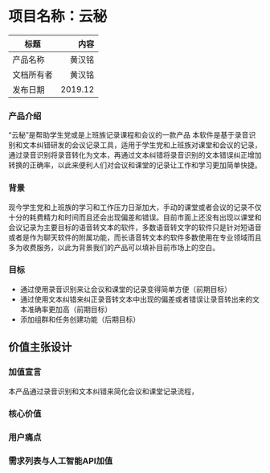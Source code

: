 # 项目名称：云秘
标题|内容
---|--:
产品名称|黄汉铭
文档所有者|黄汉铭
发布日期|2019.12

### 产品介绍
“云秘”是帮助学生党或是上班族记录课程和会议的一款产品
本软件是基于录音识别和文本纠错研发的会议记录工具，适用于学生党和上班族对课堂和会议的记录，通过录音识别将录音转化为文本，再通过文本纠错将录音识别的文本错误纠正增加转换的正确率，以此来便利人们对会议和课堂的记录让工作和学习更加简单快捷。

### 背景
现今学生党和上班族的学习和工作压力日渐加大，手动的课堂或者会议的记录不仅十分的耗费精力和时间而且还会出现偏差和错误。目前市面上还没有出现以课堂和会议记录为主要目标的语音转文本的软件，多数语音转文字的软件只是针对短语音或者是作为聊天软件的附属功能，而长语音转文本的软件多数使用在专业领域而且多为收费服务，以此为背景我们的产品可以填补目前市场上的空白。

### 目标
+ 通过使用录音识别来让会议和课堂的记录变得简单方便（前期目标）
+ 通过使用文本纠错来纠正录音转文本中出现的偏差或者错误让录音转出来的文本准确率更加高（前期目标）
+ 添加组群和任务创建功能（后期目标）

## 价值主张设计
### 加值宣言
本产品通过录音识别和文本纠错来简化会议和课堂记录流程，

### 核心价值

### 用户痛点


### 需求列表与人工智能API加值


